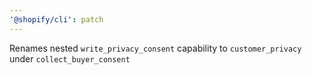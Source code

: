 ```yaml
---
'@shopify/cli': patch
---
```


Renames nested `write_privacy_consent` capability to `customer_privacy` under `collect_buyer_consent`
